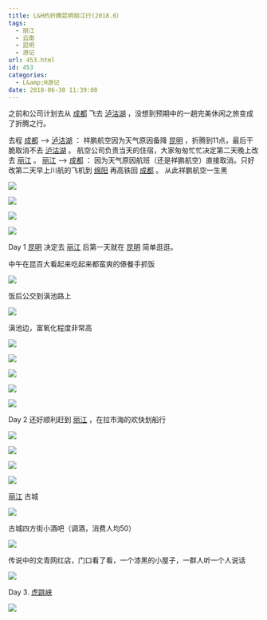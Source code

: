 ```yaml
---
title: L&H的折腾昆明丽江行(2018.6）
tags:
  - 丽江
  - 云南
  - 昆明
  - 游记
url: 453.html
id: 453
categories:
  - L&amp;H游记
date: 2018-06-30 11:39:08
---
```


之前和公司计划去从 [成都](http://www.mafengwo.cn/travel-scenic-spot/mafengwo/10035.html) 飞去 [泸沽湖](http://www.mafengwo.cn/travel-scenic-spot/mafengwo/10121.html) ，没想到预期中的一趟完美休闲之旅变成了折腾之行。

去程 [成都](http://www.mafengwo.cn/travel-scenic-spot/mafengwo/10035.html) --> [泸沽湖](http://www.mafengwo.cn/travel-scenic-spot/mafengwo/10121.html) ： 祥鹏航空因为天气原因备降 [昆明](http://www.mafengwo.cn/travel-scenic-spot/mafengwo/10807.html) ，折腾到11点，最后干脆取消不去 [泸沽湖](http://www.mafengwo.cn/travel-scenic-spot/mafengwo/10121.html) 。 航空公司负责当天的住宿，大家匆匆忙忙决定第二天晚上改去 [丽江](http://www.mafengwo.cn/travel-scenic-spot/mafengwo/10186.html) 。 [丽江](http://www.mafengwo.cn/travel-scenic-spot/mafengwo/10186.html) --> [成都](http://www.mafengwo.cn/travel-scenic-spot/mafengwo/10035.html) ： 因为天气原因航班（还是祥鹏航空）直接取消。只好改第二天早上川航的飞机到 [绵阳](http://www.mafengwo.cn/travel-scenic-spot/mafengwo/13663.html) 再高铁回 [成都](http://www.mafengwo.cn/travel-scenic-spot/mafengwo/10035.html) 。 从此祥鹏航空一生黑

[![](http://b1-q.mafengwo.net/s11/M00/75/70/wKgBEFs0L4WAPGLFAAITkHr8Iys79.jpeg?imageView2%2F2%2Fw%2F680%2Fq%2F90%7CimageMogr2%2Fstrip%2Fquality%2F90)](http://www.mafengwo.cn/photo/10186/scenery_9665997/337639154.html)

[![](http://b3-q.mafengwo.net/s11/M00/75/6F/wKgBEFs0L4OAEuDNAAGpSm52qhQ54.jpeg?imageView2%2F2%2Fw%2F680%2Fq%2F90%7CimageMogr2%2Fstrip%2Fquality%2F90)](http://www.mafengwo.cn/photo/10186/scenery_9665997/337639144.html)

[![](http://n2-q.mafengwo.net/s11/M00/75/6F/wKgBEFs0L4OAMcttAAMqh8zYDOg21.jpeg?imageView2%2F2%2Fw%2F680%2Fq%2F90%7CimageMogr2%2Fstrip%2Fquality%2F90)](http://www.mafengwo.cn/photo/10186/scenery_9665997/337639140.html)

[![](http://n1-q.mafengwo.net/s11/M00/75/6E/wKgBEFs0L4KAbmsIAAK_3iCbz8E90.jpeg?imageView2%2F2%2Fw%2F680%2Fq%2F90%7CimageMogr2%2Fstrip%2Fquality%2F90)](http://www.mafengwo.cn/photo/10186/scenery_9665997/337639135.html)

Day 1 [昆明](http://www.mafengwo.cn/travel-scenic-spot/mafengwo/10807.html) 决定去 [丽江](http://www.mafengwo.cn/travel-scenic-spot/mafengwo/10186.html) 后第一天就在 [昆明](http://www.mafengwo.cn/travel-scenic-spot/mafengwo/10807.html) 简单逛逛。

中午在昆百大看起来吃起来都蛮爽的傣餐手抓饭

[![](http://b1-q.mafengwo.net/s11/M00/79/33/wKgBEFs297qAPW5sAAy9HeTU3Ks51.jpeg?imageView2%2F2%2Fw%2F680%2Fq%2F90%7CimageMogr2%2Fstrip%2Fquality%2F90)](http://www.mafengwo.cn/photo/10186/scenery_9665997/338433008.html)

饭后公交到滇池路上

[![](http://b2-q.mafengwo.net/s11/M00/49/AA/wKgBEFsy676AEmVGAAmOm6IIwKE56.jpeg?imageView2%2F2%2Fw%2F680%2Fq%2F90%7CimageMogr2%2Fstrip%2Fquality%2F90)](http://www.mafengwo.cn/photo/10186/scenery_9665997/337256386.html)

滇池边，富氧化程度非常高

[![](http://n3-q.mafengwo.net/s11/M00/49/C3/wKgBEFsy68yAQuibAAwZ6hCR4Yw86.jpeg?imageView2%2F2%2Fw%2F680%2Fq%2F90%7CimageMogr2%2Fstrip%2Fquality%2F90)](http://www.mafengwo.cn/photo/10186/scenery_9665997/337256453.html)

[![](http://p1-q.mafengwo.net/s11/M00/49/ED/wKgBEFsy6_WAAQw1AAv1nYjGYm449.jpeg?imageView2%2F2%2Fw%2F680%2Fq%2F90%7CimageMogr2%2Fstrip%2Fquality%2F90)](http://www.mafengwo.cn/photo/10186/scenery_9665997/337256852.html)

[![](http://p1-q.mafengwo.net/s11/M00/4E/CA/wKgBEFsy8C6AYooMAAsToCevKMU92.jpeg?imageView2%2F2%2Fw%2F680%2Fq%2F90%7CimageMogr2%2Fstrip%2Fquality%2F90)](http://www.mafengwo.cn/photo/10186/scenery_9665997/337262866.html)

[![](http://p3-q.mafengwo.net/s11/M00/4E/D2/wKgBEFsy8DiABLnFAAkQgGlzHOs63.jpeg?imageView2%2F2%2Fw%2F680%2Fq%2F90%7CimageMogr2%2Fstrip%2Fquality%2F90)](http://www.mafengwo.cn/photo/10186/scenery_9665997/337262888.html)

[![](http://n1-q.mafengwo.net/s11/M00/4A/E7/wKgBEFsy7N-ABFb8ABhpGParvU086.jpeg?imageView2%2F2%2Fw%2F680%2Fq%2F90%7CimageMogr2%2Fstrip%2Fquality%2F90)](http://www.mafengwo.cn/photo/10186/scenery_9665997/337258509.html)

Day 2 还好顺利赶到 [丽江](http://www.mafengwo.cn/travel-scenic-spot/mafengwo/10186.html) ，在拉市海的欢快划船行

[![](http://b1-q.mafengwo.net/s11/M00/4A/50/wKgBEFsy7FWAATnDAAvWXsSHCKw92.jpeg?imageView2%2F2%2Fw%2F680%2Fq%2F90%7CimageMogr2%2Fstrip%2Fquality%2F90)](http://www.mafengwo.cn/photo/10186/scenery_9665997/337257258.html)

[![](http://n4-q.mafengwo.net/s11/M00/4A/5C/wKgBEFsy7GGAC6pYAAptO2wQSvk48.jpeg?imageView2%2F2%2Fw%2F680%2Fq%2F90%7CimageMogr2%2Fstrip%2Fquality%2F90)](http://www.mafengwo.cn/photo/10186/scenery_9665997/337257368.html)

[![](http://b2-q.mafengwo.net/s11/M00/4A/C0/wKgBEFsy7MOASNtyABzfREyHkuc99.jpeg?imageView2%2F2%2Fw%2F680%2Fq%2F90%7CimageMogr2%2Fstrip%2Fquality%2F90)](http://www.mafengwo.cn/photo/10186/scenery_9665997/337258327.html)

[![](http://b3-q.mafengwo.net/s11/M00/49/99/wKgBEFsy67KACCMxAAjhDYuBZAA10.jpeg?imageView2%2F2%2Fw%2F680%2Fq%2F90%7CimageMogr2%2Fstrip%2Fquality%2F90)](http://www.mafengwo.cn/photo/10186/scenery_9665997/337256342.html)

[丽江](http://www.mafengwo.cn/travel-scenic-spot/mafengwo/10186.html) 古城

[![](http://b2-q.mafengwo.net/s11/M00/4A/A0/wKgBEFsy7KKAI246AA3rrBNRAjM37.jpeg?imageView2%2F2%2Fw%2F680%2Fq%2F90%7CimageMogr2%2Fstrip%2Fquality%2F90)](http://www.mafengwo.cn/photo/10186/scenery_9665997/337258157.html)

古城四方街小酒吧（调酒，消费人均50）

[![](http://b3-q.mafengwo.net/s11/M00/4A/93/wKgBEFsy7JKANAlEAARbNq4JjKw31.jpeg?imageView2%2F2%2Fw%2F680%2Fq%2F90%7CimageMogr2%2Fstrip%2Fquality%2F90)](http://www.mafengwo.cn/photo/10186/scenery_9665997/337258095.html)

传说中的文青网红店，门口看了看，一个漆黑的小屋子，一群人听一个人说话

[![](http://b1-q.mafengwo.net/s11/M00/4A/35/wKgBEFsy7DmABsluAAtgPKqYe2041.jpeg?imageView2%2F2%2Fw%2F680%2Fq%2F90%7CimageMogr2%2Fstrip%2Fquality%2F90)](http://www.mafengwo.cn/photo/10186/scenery_9665997/337257080.html)

Day 3. [虎跳峡](http://www.mafengwo.cn/travel-scenic-spot/mafengwo/10481.html)

[![](http://b3-q.mafengwo.net/s11/M00/4A/90/wKgBEFsy7I2Adnq0AA6YrjdPpa453.jpeg?imageView2%2F2%2Fw%2F680%2Fq%2F90%7CimageMogr2%2Fstrip%2Fquality%2F90)](http://www.mafengwo.cn/photo/10186/scenery_9665997/337258085.html)